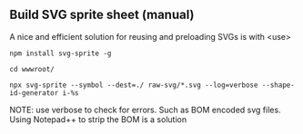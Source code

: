 ﻿## Build SVG sprite sheet (manual)
A nice and efficient solution for reusing and preloading SVGs is with &lt;use>

`npm install svg-sprite -g`

`cd wwwroot/`

`npx svg-sprite --symbol --dest=./ raw-svg/*.svg --log=verbose --shape-id-generator i-%s`

NOTE: use verbose to check for errors. Such as BOM encoded svg files. Using Notepad++ to strip the BOM is a solution
